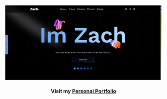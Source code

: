 <div align="center">
  <br />
    <a href="https://dev-forces.vercel.app/" target="_blank">
      <img src="https://raw.githubusercontent.com/RizkyZaki/my/main/app/opengraph-image.png" alt="Project Banner">
    </a>
  <br />

  <h3 align="center">Visit my <a href="https://www.zach.com/" target="_blank"><b>Personal Portfolio</b></a></h3>
</div>
